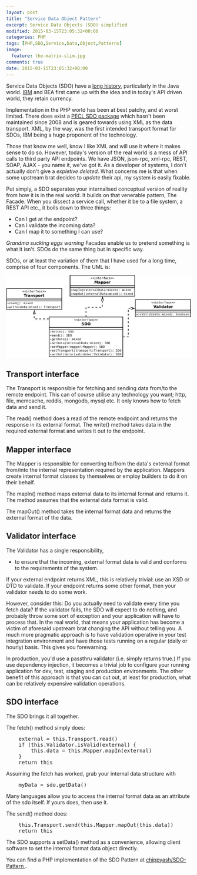 ```yaml
---
layout: post
title: "Service Data Object Pattern"
excerpt: Service Data Objects (SDO) simplified
modified: 2015-03-15T23:05:32+00:00
categories: PHP
tags: [PHP,SDO,Service,Data,Object,Patterns]
image:
  feature: the-matrix-slim.jpg
comments: true
date: 2015-03-15T23:05:32+00:00
---
```


Service Data Objects (SDO) have a [long history](http://en.wikipedia.org/wiki/Service_Data_Objects), 
particularly in the Java world.  [IBM](http://www.ibm.com/developerworks/library/j-sdo/) 
and BEA first came up with the idea and in today's API driven world, they retain currency.

Implementation in the PHP world has been at best patchy, and at worst limited.  There
does exist a [PECL SDO package](http://php.net/sdo) which hasn't been maintained
since 2008 and is geared towards using XML as the data transport.  XML, by the way,
was the first intended transport format for SDOs, IBM being a huge proponent of the
technology.

Those that know me well, know I like XML and will use it where it makes sense to
do so.  However, today's version of the real world is a mess of API calls to third 
party API endpoints. We have JSON, json-rpc, xml-rpc, REST, SOAP, AJAX - you name it, we've 
got it.  As a developer of systems, I don't actually don't give a 
*expletive deleted*. What concerns me is that when some upstream brat decides
to *update* their api, my system is easily fixable.

Put simply, a SDO separates your internalised conceptual version of reality from
how it is in the real world. It builds on that venerable pattern, The Facade. 
When you dissect a service call, whether it be to a file system, a REST API etc., 
it boils down to three things:

- Can I get at the endpoint?
- Can I validate the incoming data?
- Can I map it to something I can use?

*Grandma sucking eggs warning* Facades enable us to pretend something is what it
isn't. SDOs do the same thing but in specific way.

SDOs, or at least the variation of them that I have used for a long time, comprise
of four components.  The UML is:

<img src="/images/SDO-Pattern.jpg"/>

## Transport interface

The Transport is responsible for fetching and sending data from/to the remote
endpoint.  This can of course utilise any technology you want; http, file, memcache,
reddis, mongodb, mysql etc.  It only knows how to fetch data and send it.

The read() method does a read of the remote endpoint and returns the response in
its external format.  The write() method takes data in the required external format
and writes it out to the endpoint.

## Mapper interface

The Mapper is responsible for converting to/from the data's external format from/into
the internal representation required by the application.  Mappers create internal 
format classes by themselves or employ builders to do it on their behalf.

The mapIn() method maps external data to its internal format and returns it.  The
method assumes that the external data format is valid.

The mapOut() method takes the internal format data and returns the external format of
the data.

## Validator interface

The Validator has a single responsibility, 
    
- to ensure that the incoming, external format data is valid and conforms to the requirements of 
the system. 

If your external endpoint returns XML, this is relatively trivial: use an XSD or DTD to
validate.  If your endpoint returns some other format, then your validator needs
to do some work.  

However, consider this:  Do you actually need to validate every
time you fetch data?  If the validator fails, the SDO will expect to do nothing, 
and probably throw some sort of exception and your application will have to process
that.  In the real world, that means your application has become a victim of
aforesaid upstream brat changing the API without telling you.  A much more pragmatic
approach is to have validation operative in your test integration environment and
have those tests running on a regular (daily or hourly) basis.  This gives you forewarning.

In production, you'd use a passthru validator (i.e. simply returns true.) If you
use dependency injection, it becomes a trivial job to configure your running 
application for dev, test, staging and production environments.  The other benefit
of this approach is that you can cut out, at least for production, what can be
relatively expensive validation operations.

## SDO interface

The SDO brings it all together.

The fetch() method simply does:

<pre>
    external = this.Transport.read()
    if (this.Validator.isValid(external) {
        this.data = this.Mapper.mapIn(external)
    }
    return this
</pre>

Assuming the fetch has worked, grab your internal data structure with

<pre>
    myData = sdo.getData()
</pre>

Many languages allow you to access the internal format data as an attribute of
the sdo itself. If yours does, then use it.

The send() method does:

<pre>
    this.Transport.send(this.Mapper.mapOut(this.data))
    return this
</pre>

The SDO supports a setData() method as a convenience, allowing client software
to set the internal format data object directly.

You can find a PHP implementation of the SDO Pattern at [chippyash/SDO-Pattern
](https://github.com/chippyash/SDO-Pattern).